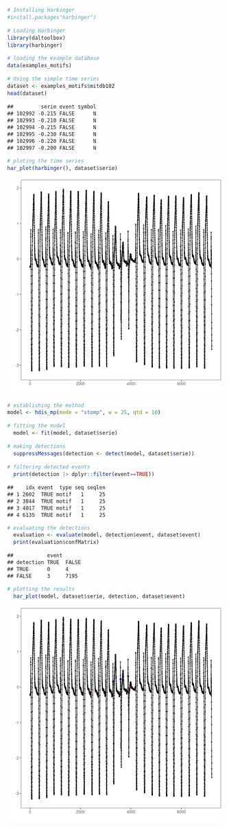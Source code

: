 
``` r
# Installing Harbinger
#install.packages"harbinger")
```


``` r
# Loading Harbinger
library(daltoolbox)
library(harbinger) 
```


``` r
# loading the example database
data(examples_motifs)
```


``` r
# Using the simple time series
dataset <- examples_motifs$mitdb102
head(dataset)
```

```
##         serie event symbol
## 102992 -0.215 FALSE      N
## 102993 -0.210 FALSE      N
## 102994 -0.215 FALSE      N
## 102995 -0.230 FALSE      N
## 102996 -0.220 FALSE      N
## 102997 -0.200 FALSE      N
```


``` r
# ploting the time series
har_plot(harbinger(), dataset$serie)
```

![plot of chunk unnamed-chunk-5](fig/hdis_mp_stamp/unnamed-chunk-5-1.png)


``` r
# establishing the method  
model <- hdis_mp(mode = "stomp", w = 25, qtd = 10)
```


``` r
# fitting the model
  model <- fit(model, dataset$serie)
```


``` r
# making detections
  suppressMessages(detection <- detect(model, dataset$serie))
```


``` r
# filtering detected events
  print(detection |> dplyr::filter(event==TRUE))
```

```
##    idx event  type seq seqlen
## 1 2602  TRUE motif   1     25
## 2 3844  TRUE motif   1     25
## 3 4017  TRUE motif   1     25
## 4 6135  TRUE motif   1     25
```


``` r
# evaluating the detections
  evaluation <- evaluate(model, detection$event, dataset$event)
  print(evaluation$confMatrix)
```

```
##           event      
## detection TRUE  FALSE
## TRUE      0     4    
## FALSE     3     7195
```


``` r
# plotting the results
  har_plot(model, dataset$serie, detection, dataset$event)
```

![plot of chunk unnamed-chunk-11](fig/hdis_mp_stamp/unnamed-chunk-11-1.png)

